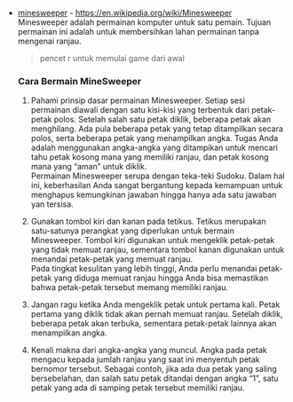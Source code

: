   * [minesweeper](./MineSweeper.py) - https://en.wikipedia.org/wiki/Minesweeper \
    Minesweeper adalah permainan komputer untuk satu pemain. Tujuan permainan ini adalah untuk membersihkan lahan permainan tanpa mengenai ranjau.
    
    >pencet r untuk memulai game dari awal
    
    ### Cara Bermain MineSweeper
     1. Pahami prinsip dasar permainan Minesweeper. Setiap sesi permainan diawali dengan satu kisi-kisi yang terbentuk dari petak-petak polos. Setelah salah satu petak diklik, beberapa petak akan menghilang. Ada pula beberapa petak yang tetap ditampilkan secara polos, serta beberapa petak yang menampilkan angka. Tugas Anda adalah menggunakan angka-angka yang ditampikan untuk mencari tahu petak kosong mana yang memiliki ranjau, dan petak kosong mana yang “aman” untuk diklik. \
     Permainan Minesweeper serupa dengan teka-teki Sudoku. Dalam hal ini, keberhasilan Anda sangat bergantung kepada kemampuan untuk menghapus kemungkinan jawaban hingga hanya ada satu jawaban yan tersisa.
     
     2. Gunakan tombol kiri dan kanan pada tetikus. Tetikus merupakan satu-satunya perangkat yang diperlukan untuk bermain Minesweeper. Tombol kiri digunakan untuk mengeklik petak-petak yang tidak memuat ranjau, sementara tombol kanan digunakan untuk menandai petak-petak yang memuat ranjau. \
    Pada tingkat kesulitan yang lebih tinggi, Anda perlu menandai petak-petak yang diduga memuat ranjau hingga Anda bisa memastikan bahwa petak-petak tersebut memang memiliki ranjau.
    
    3. Jangan ragu ketika Anda mengeklik petak untuk pertama kali. Petak pertama yang diklik tidak akan pernah memuat ranjau. Setelah diklik, beberapa petak akan terbuka, sementara petak-petak lainnya akan menampilkan angka.

    4. Kenali makna dari angka-angka yang muncul. Angka pada petak mengacu kepada jumlah ranjau yang saat ini menyentuh petak bernomor tersebut. Sebagai contoh, jika ada dua petak yang saling bersebelahan, dan salah satu petak ditandai dengan angka “1”, satu petak yang ada di samping petak tersebut memiliki ranjau.
